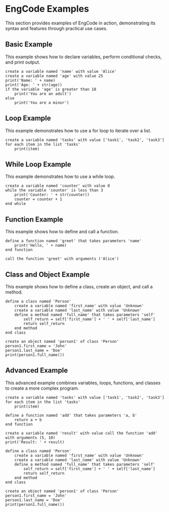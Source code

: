 # EngCode Examples

This section provides examples of EngCode in action, demonstrating its syntax and features through practical use cases.

## Basic Example

This example shows how to declare variables, perform conditional checks, and print output.

```engcode
create a variable named 'name' with value 'Alice'
create a variable named 'age' with value 25
print('Name: ' + name)
print('Age: ' + str(age))
if the variable 'age' is greater than 18
    print('You are an adult')
else
    print('You are a minor')
```

## Loop Example

This example demonstrates how to use a for loop to iterate over a list.

```engcode
create a variable named 'tasks' with value ['task1', 'task2', 'task3']
for each item in the list 'tasks'
    print(item)
```

## While Loop Example

This example demonstrates how to use a while loop.

```engcode
create a variable named 'counter' with value 0
while the variable 'counter' is less than 3
    print('Counter: ' + str(counter))
    counter = counter + 1
end while
```

## Function Example

This example shows how to define and call a function.

```engcode
define a function named 'greet' that takes parameters 'name'
    print('Hello, ' + name)
end function

call the function 'greet' with arguments ('Alice')
```

## Class and Object Example

This example shows how to define a class, create an object, and call a method.

```engcode
define a class named 'Person'
    create a variable named 'first_name' with value 'Unknown'
    create a variable named 'last_name' with value 'Unknown'
    define a method named 'full_name' that takes parameters 'self'
        self_return = self['first_name'] + ' ' + self['last_name']
        return self_return
    end method
end class

create an object named 'person1' of class 'Person'
person1.first_name = 'John'
person1.last_name = 'Doe'
print(person1.full_name())
```

## Advanced Example

This advanced example combines variables, loops, functions, and classes to create a more complex program.

```engcode
create a variable named 'tasks' with value ['task1', 'task2', 'task3']
for each item in the list 'tasks'
    print(item)

define a function named 'add' that takes parameters 'a, b'
    return a + b
end function

create a variable named 'result' with value call the function 'add' with arguments (5, 10)
print('Result: ' + result)

define a class named 'Person'
    create a variable named 'first_name' with value 'Unknown'
    create a variable named 'last_name' with value 'Unknown'
    define a method named 'full_name' that takes parameters 'self'
        self_return = self['first_name'] + ' ' + self['last_name']
        return self_return
    end method
end class

create an object named 'person1' of class 'Person'
person1.first_name = 'John'
person1.last_name = 'Doe'
print(person1.full_name())
```

```